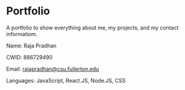 # Portfolio
A portfolio to show everything about me, my projects, and my contact informatiom.

Name: Raja Pradhan

CWID: 886729490

Email: rajapradhan@csu.fullerton.edu

Languages: JavaScript, React.JS, Node.JS, CSS
